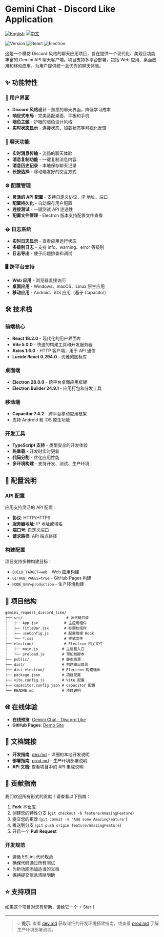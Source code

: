 # Gemini Chat - Discord Like Application

[![English](https://img.shields.io/badge/Language-English-blue?style=flat-square)](./README_EN.md) [![中文](https://img.shields.io/badge/语言-中文-red?style=flat-square)](./README.md)

![Version](https://badgen.net/badge/version/0.1.0-a1/blue)
![React](https://badgen.net/badge/React/18.2.0/61dafb)
![Electron](https://badgen.net/badge/Electron/28.0.0/47848f)

这是一个模仿 Discord 风格的聊天应用项目，旨在提供一个现代化、美观且功能丰富的 Gemini API 聊天客户端。项目支持多平台部署，包括 Web 应用、桌面应用和移动应用，为用户提供统一且优秀的聊天体验。

## ✨ 功能特性

### 🎨 用户界面
- **Discord 风格设计** - 熟悉的聊天界面，降低学习成本
- **响应式布局** - 完美适配桌面、平板和手机
- **暗色主题** - 护眼的暗色设计风格
- **实时状态显示** - 连接状态、加载状态等可视化反馈

### 💬 聊天功能
- **实时消息传输** - 流畅的聊天体验
- **消息复制功能** - 一键复制消息内容
- **消息历史记录** - 本地保存聊天记录
- **长按选择** - 移动端友好的交互方式

### ⚙️ 配置管理
- **灵活的 API 配置** - 支持自定义协议、IP 地址、端口
- **配置持久化** - 自动保存用户配置
- **连接测试** - 一键测试 API 连通性
- **配置文件管理** - Electron 版本支持配置文件查看

### � 日志系统
- **实时日志显示** - 查看应用运行状态
- **多级别日志** - 支持 info、warning、error 等级别
- **日志导出** - 便于问题排查和调试

### 🖥️ 跨平台支持
- **Web 应用** - 浏览器直接访问
- **桌面应用** - Windows、macOS、Linux 原生应用
- **移动应用** - Android、iOS 应用（基于 Capacitor）

## 🛠️ 技术栈

### 前端核心
- **React 18.2.0** - 现代化的用户界面库
- **Vite 5.0.0** - 快速的构建工具和开发服务器
- **Axios 1.6.0** - HTTP 客户端，用于 API 通信
- **Lucide React 0.294.0** - 优雅的图标库

### 桌面端
- **Electron 28.0.0** - 跨平台桌面应用框架
- **Electron Builder 24.9.1** - 应用打包和分发工具

### 移动端
- **Capacitor 7.4.2** - 跨平台移动应用框架
- 支持 Android 和 iOS 原生功能

### 开发工具
- **TypeScript 支持** - 类型安全的开发体验
- **热重载** - 开发时实时更新
- **代码分割** - 优化应用性能
- **多环境构建** - 支持开发、测试、生产环境


## 🔧 配置说明

### API 配置
应用支持灵活的 API 配置：
- **协议**: HTTP/HTTPS
- **服务器地址**: IP 地址或域名
- **端口号**: 自定义端口
- **请求路径**: API 端点路径

### 构建配置
项目支持多种构建目标：
- `BUILD_TARGET=web` - Web 应用构建
- `GITHUB_PAGES=true` - GitHub Pages 构建
- `NODE_ENV=production` - 生产环境构建

## 📂 项目结构

```
gemini_request_discord_like/
├── src/                    # 源代码目录
│   ├── App.jsx            # 主应用组件
│   ├── TitleBar.jsx       # 标题栏组件
│   ├── useConfig.js       # 配置管理 Hook
│   └── *.css              # 样式文件
├── electron/              # Electron 相关文件
│   ├── main.js           # 主进程入口
│   └── preload.js        # 预加载脚本
├── public/               # 静态资源
├── dist/                 # 构建输出目录
├── dist-electron/        # Electron 构建输出
├── package.json          # 项目配置
├── vite.config.js        # Vite 配置
├── capacitor.config.json # Capacitor 配置
└── README.md             # 项目说明
```

## 🌐 在线体验

- **在线预览**: [Gemini Chat - Discord Like](https://us-hudiyun.vincentzyu233.cn/gemini_frontend/)
- **GitHub Pages**: [Demo Site](https://ichozero.github.io/gemini_frontend_discord_like/)

## 📖 文档链接

- **开发指南**: [dev.md](./dev.md) - 详细的本地开发说明
- **部署指南**: [prod.md](./prod.md) - 生产环境部署说明
- **API 文档**: 查看项目中的 API 集成说明

## 🤝 贡献指南

我们欢迎所有形式的贡献！请查看以下指南：

1. **Fork** 本仓库
2. 创建您的特性分支 (`git checkout -b feature/AmazingFeature`)
3. 提交您的更改 (`git commit -m 'Add some AmazingFeature'`)
4. 推送到分支 (`git push origin feature/AmazingFeature`)
5. 开启一个 **Pull Request**

### 开发规范
- 遵循 ESLint 代码规范
- 确保代码通过所有测试
- 为新功能添加适当的文档
- 保持提交信息清晰明确

## ⭐ 支持项目

如果这个项目对您有帮助，请给它一个 ⭐ Star！

---

> 💡 **提示**: 查看 [dev.md](./dev.md) 获取详细的开发环境搭建指南，或查看 [prod.md](./prod.md) 了解生产环境部署流程。
